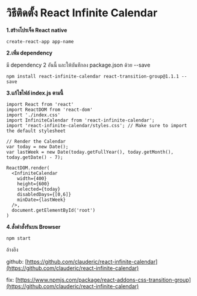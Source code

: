 **วิธีติดตั้ง React Infinite Calendar**
=============================


**1.สร้างโปรเจ็ค React native**

```
create-react-app app-name
```


**2.เพิ่ม dependency**

มี dependency 2 อันนี้ และให้บันทึกลง package.json ด้วย --save
```
npm install react-infinite-calendar react-transition-group@1.1.1 --save
```


**3.แก้ไขไฟล์ index.js ตามนี้**
```
import React from 'react'
import ReactDOM from 'react-dom'
import './index.css'
import InfiniteCalendar from 'react-infinite-calendar';
import 'react-infinite-calendar/styles.css'; // Make sure to import the default stylesheet

// Render the Calendar
var today = new Date();
var lastWeek = new Date(today.getFullYear(), today.getMonth(), today.getDate() - 7);

ReactDOM.render(
  <InfiniteCalendar
    width={400}
    height={600}
    selected={today}
    disabledDays={[0,6]}
    minDate={lastWeek}
  />,
  document.getElementById('root')
)
```


**4.สั่งคำสั่งรันบน Browser**
```
npm start
```

อ้างอิง

github: [https://github.com/clauderic/react-infinite-calendar](https://github.com/clauderic/react-infinite-calendar)

fix: [https://www.npmjs.com/package/react-addons-css-transition-group](https://github.com/clauderic/react-infinite-calendar)